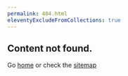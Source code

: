 ```yaml
---
permalink: 404.html
eleventyExcludeFromCollections: true
---
```

## Content not found.

Go <a href="index.njk">home</a> or check the <a href="/sitemap/">sitemap</a>
